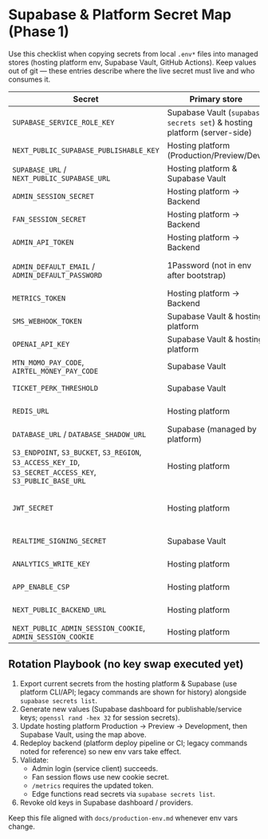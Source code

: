 # Supabase & Platform Secret Map (Phase 1)

Use this checklist when copying secrets from local `.env*` files into managed stores (hosting platform env, Supabase Vault, GitHub Actions). Keep values out of git — these entries describe where the live secret must live and who consumes it.

| Secret | Primary store | Consumers | Notes |
| --- | --- | --- | --- |
| `SUPABASE_SERVICE_ROLE_KEY` | Supabase Vault (`supabase secrets set`) & hosting platform (server-side) | Backend NestJS, admin API routes, edge functions | Rotate via Supabase dashboard → API → Service key. Do **not** expose to browser bundles. |
| `NEXT_PUBLIC_SUPABASE_PUBLISHABLE_KEY` | Hosting platform (Production/Preview/Dev) | Next.js frontend, client SDKs | Safe for client exposure, but keep consistent across environments. |
| `SUPABASE_URL` / `NEXT_PUBLIC_SUPABASE_URL` | Hosting platform & Supabase Vault | Backend + frontend | Must match `https://paysnhuxngsvzdpwlosv.supabase.co`. |
| `ADMIN_SESSION_SECRET` | Hosting platform → Backend | NestJS admin session cookies | Required in prod; rotate quietly with cookie invalidation. |
| `FAN_SESSION_SECRET` | Hosting platform → Backend | NestJS fan session cookies | Required in prod. |
| `ADMIN_API_TOKEN` | Hosting platform → Backend | Protected admin API jobs (if used) | Remove if unused; otherwise document issuance. |
| `ADMIN_DEFAULT_EMAIL` / `ADMIN_DEFAULT_PASSWORD` | 1Password (not in env after bootstrap) | One-time bootstrap for admin login | After first login rotate + delete from env. |
| `METRICS_TOKEN` | Hosting platform → Backend | `/metrics` endpoint | Needed to protect Prometheus scrape.
| `SMS_WEBHOOK_TOKEN` | Supabase Vault & hosting platform | SMS ingest webhook | Keep in sync with telecom provider. |
| `OPENAI_API_KEY` | Supabase Vault & hosting platform | Onboarding agent | Replace with org-wide key; optional `OPENAI_BASE_URL`. |
| `MTN_MOMO_PAY_CODE`, `AIRTEL_MONEY_PAY_CODE` | Supabase Vault | Payments flows | Mapped in backend config. |
| `TICKET_PERK_THRESHOLD` | Supabase Vault | `issue_ticket_perk` function | Controls perk award trigger (default 50,000). |
| `REDIS_URL` | Hosting platform | Admin login rate limiter | Required to avoid in-memory fallback. |
| `DATABASE_URL` / `DATABASE_SHADOW_URL` | Supabase (managed by platform) | Prisma + backend | Prod values managed by Supabase; shadow only for CI/local. |
| `S3_ENDPOINT`, `S3_BUCKET`, `S3_REGION`, `S3_ACCESS_KEY_ID`, `S3_SECRET_ACCESS_KEY`, `S3_PUBLIC_BASE_URL` | Hosting platform | Media uploads | Skip if Supabase Storage used exclusively. |
| `JWT_SECRET` | Hosting platform | Supabase Edge Functions / Next Auth (if applicable) | Rotate alongside auth token TTL change. |
| `REALTIME_SIGNING_SECRET` | Supabase Vault | Supabase Realtime | Required when enabling channel auth. |
| `ANALYTICS_WRITE_KEY` | Hosting platform | Client telemetry | Replace placeholders before enabling analytics. |
| `APP_ENABLE_CSP` | Hosting platform | Backend Fastify Helmet | Set to `1` in prod to activate CSP. |
| `NEXT_PUBLIC_BACKEND_URL` | Hosting platform | Frontend API proxy | Must be absolute HTTPS in prod (e.g. `https://api.example.com`). |
| `NEXT_PUBLIC_ADMIN_SESSION_COOKIE`, `ADMIN_SESSION_COOKIE` | Hosting platform | Cookie naming | Optional overrides; defaults fine. |

## Rotation Playbook (no key swap executed yet)
1. Export current secrets from the hosting platform & Supabase (use platform CLI/API; legacy commands are shown for history) alongside `supabase secrets list`.
2. Generate new values (Supabase dashboard for publishable/service keys; `openssl rand -hex 32` for session secrets).
3. Update hosting platform Production → Preview → Development, then Supabase Vault, using the map above.
4. Redeploy backend (platform deploy pipeline or CI; legacy commands noted for reference) so new env vars take effect.
5. Validate:
   - Admin login (service client) succeeds.
   - Fan session flows use new cookie secret.
   - `/metrics` requires the updated token.
   - Edge functions read secrets via `supabase secrets list`.
6. Revoke old keys in Supabase dashboard / providers.

Keep this file aligned with `docs/production-env.md` whenever env vars change.
